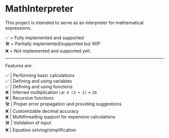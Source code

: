 # MathInterpreter

This project is intended to serve as an interpreter for mathematical expressions.

✅ = Fully implemented and supported\
🛠️ = Partially implemented/supported but WIP\
❌ = Not implemented and supported yet\
***

Features are:

✅ | Performing basic calculations\
✅ | Defining and using variables\
✅ | Defining and using functions\
❌ | Inferred multiplication i.e: `4 (3 + 2)` = `20`\
❌ | Recursive functions\
🛠️ | Proper error propagation and providing suggestions\
❌ | Customizable decimal accuracy\
❌ | Multithreading support for expensive calculations\
🛠️ | Validation of input\
❌ | Equation solving/simplification
